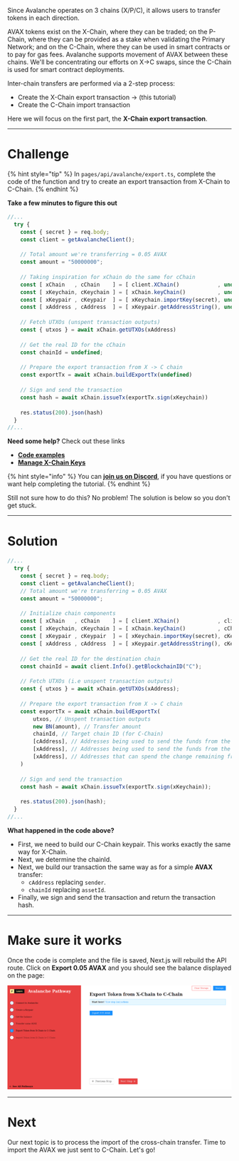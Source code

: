 Since Avalanche operates on 3 chains (X/P/C), it allows users to transfer tokens in each direction.

AVAX tokens exist on the X-Chain, where they can be traded; on the P-Chain, where they can be provided as a stake when validating the Primary Network; and on the C-Chain, where they can be used in smart contracts or to pay for gas fees. Avalanche supports movement of AVAX between these chains. We'll be concentrating our efforts on X->C swaps, since the C-Chain is used for smart contract deployments. 

Inter-chain transfers are performed via a 2-step process:

* Create the X-Chain export transaction -> (this tutorial)
* Create the C-Chain import transaction

Here we will focus on the first part, the **X-Chain export transaction**.

------------------------

# Challenge

{% hint style="tip" %}
In `pages/api/avalanche/export.ts`, complete the code of the function and try to create an export transaction from X-Chain to C-Chain. 
{% endhint %}

**Take a few minutes to figure this out**

```typescript
//...
  try {
    const { secret } = req.body;
    const client = getAvalancheClient();

    // Total amount we're transferring = 0.05 AVAX
    const amount = "50000000";

    // Taking inspiration for xChain do the same for cChain
    const [ xChain   , cChain    ] = [ client.XChain()            , undefined ];
    const [ xKeychain, cKeychain ] = [ xChain.keyChain()          , undefined ];
    const [ xKeypair , cKeypair  ] = [ xKeychain.importKey(secret), undefined ];
    const [ xAddress , cAddress  ] = [ xKeypair.getAddressString(), undefined ];

    // Fetch UTXOs (unspent transaction outputs)
    const { utxos } = await xChain.getUTXOs(xAddress)

    // Get the real ID for the cChain
    const chainId = undefined;

    // Prepare the export transaction from X -> C chain
    const exportTx = await xChain.buildExportTx(undefined)

    // Sign and send the transaction
    const hash = await xChain.issueTx(exportTx.sign(xKeychain))

    res.status(200).json(hash)
  }
//...
```

**Need some help?** Check out these links
* [**Code examples**](https://github.com/ava-labs/avalanchejs/tree/master/examples/avm)  
* [**Manage X-Chain Keys**](https://docs.avax.network/build/tools/avalanchejs/manage-x-chain-keys)

{% hint style="info" %}
You can [**join us on Discord**](https://discord.gg/fszyM7K), if you have questions or want help completing the tutorial.
{% endhint %}

Still not sure how to do this? No problem! The solution is below so you don't get stuck.

------------------------

# Solution

```typescript
//...
  try {
    const { secret } = req.body;
    const client = getAvalancheClient();
    // Total amount we're transferring = 0.05 AVAX
    const amount = "50000000";

    // Initialize chain components
    const [ xChain   , cChain    ] = [ client.XChain()            , client.CChain()             ];
    const [ xKeychain, cKeychain ] = [ xChain.keyChain()          , cChain.keyChain()           ];
    const [ xKeypair , cKeypair  ] = [ xKeychain.importKey(secret), cKeychain.importKey(secret) ];
    const [ xAddress , cAddress  ] = [ xKeypair.getAddressString(), cKeypair.getAddressString() ];

    // Get the real ID for the destination chain
    const chainId = await client.Info().getBlockchainID("C");

    // Fetch UTXOs (i.e unspent transaction outputs)
    const { utxos } = await xChain.getUTXOs(xAddress);

    // Prepare the export transaction from X -> C chain
    const exportTx = await xChain.buildExportTx(
        utxos, // Unspent transaction outputs
        new BN(amount), // Transfer amount
        chainId, // Target chain ID (for C-Chain)
        [cAddress], // Addresses being used to send the funds from the UTXOs provided
        [xAddress], // Addresses being used to send the funds from the UTXOs provided
        [xAddress], // Addresses that can spend the change remaining from the spent UTXOs
    )

    // Sign and send the transaction
    const hash = await xChain.issueTx(exportTx.sign(xKeychain));

    res.status(200).json(hash);
  }
//...
```

**What happened in the code above?**
* First, we need to build our C-Chain keypair. This works exactly the same way for X-Chain.
* Next, we determine the chainId.
* Next, we build our transaction the same way as for a simple **AVAX** transfer:
  * `cAddress` replacing `sender`.
  * `chainId` replacing `assetId`.
* Finally, we sign and send the transaction and return the transaction hash.

------------------------

# Make sure it works

Once the code is complete and the file is saved, Next.js will rebuild the API route. Click on **Export 0.05 AVAX** and you should see the balance displayed on the page:

![](../../../.gitbook/assets/pathways/avalanche/avalanche-export.gif)

-----------------------------

# Next

Our next topic is to process the import of the cross-chain transfer. Time to import the AVAX we just sent to C-Chain. Let's go!

